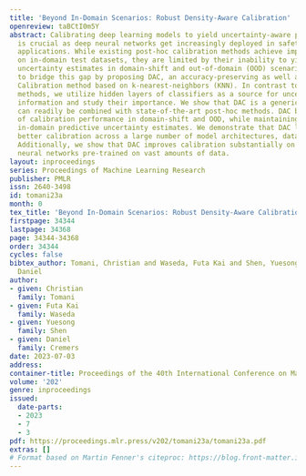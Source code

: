 ```yaml
---
title: 'Beyond In-Domain Scenarios: Robust Density-Aware Calibration'
openreview: taBCtI0m5Y
abstract: Calibrating deep learning models to yield uncertainty-aware predictions
  is crucial as deep neural networks get increasingly deployed in safety-critical
  applications. While existing post-hoc calibration methods achieve impressive results
  on in-domain test datasets, they are limited by their inability to yield reliable
  uncertainty estimates in domain-shift and out-of-domain (OOD) scenarios. We aim
  to bridge this gap by proposing DAC, an accuracy-preserving as well as Density-Aware
  Calibration method based on k-nearest-neighbors (KNN). In contrast to existing post-hoc
  methods, we utilize hidden layers of classifiers as a source for uncertainty-related
  information and study their importance. We show that DAC is a generic method that
  can readily be combined with state-of-the-art post-hoc methods. DAC boosts the robustness
  of calibration performance in domain-shift and OOD, while maintaining excellent
  in-domain predictive uncertainty estimates. We demonstrate that DAC leads to consistently
  better calibration across a large number of model architectures, datasets, and metrics.
  Additionally, we show that DAC improves calibration substantially on recent large-scale
  neural networks pre-trained on vast amounts of data.
layout: inproceedings
series: Proceedings of Machine Learning Research
publisher: PMLR
issn: 2640-3498
id: tomani23a
month: 0
tex_title: 'Beyond In-Domain Scenarios: Robust Density-Aware Calibration'
firstpage: 34344
lastpage: 34368
page: 34344-34368
order: 34344
cycles: false
bibtex_author: Tomani, Christian and Waseda, Futa Kai and Shen, Yuesong and Cremers,
  Daniel
author:
- given: Christian
  family: Tomani
- given: Futa Kai
  family: Waseda
- given: Yuesong
  family: Shen
- given: Daniel
  family: Cremers
date: 2023-07-03
address: 
container-title: Proceedings of the 40th International Conference on Machine Learning
volume: '202'
genre: inproceedings
issued:
  date-parts:
  - 2023
  - 7
  - 3
pdf: https://proceedings.mlr.press/v202/tomani23a/tomani23a.pdf
extras: []
# Format based on Martin Fenner's citeproc: https://blog.front-matter.io/posts/citeproc-yaml-for-bibliographies/
---
```

